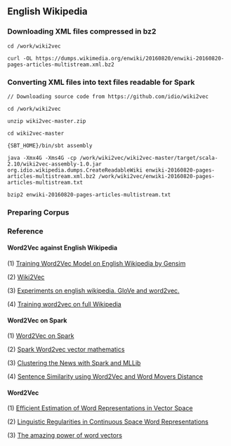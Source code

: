 ## English Wikipedia

### Downloading XML files compressed in bz2

~~~
cd /work/wiki2vec

curl -OL https://dumps.wikimedia.org/enwiki/20160820/enwiki-20160820-pages-articles-multistream.xml.bz2
~~~


### Converting XML files into text files readable for Spark

~~~
// Downloading source code from https://github.com/idio/wiki2vec

cd /work/wiki2vec

unzip wiki2vec-master.zip

cd wiki2vec-master

{SBT_HOME}/bin/sbt assembly

java -Xmx4G -Xms4G -cp /work/wiki2vec/wiki2vec-master/target/scala-2.10/wiki2vec-assembly-1.0.jar org.idio.wikipedia.dumps.CreateReadableWiki enwiki-20160820-pages-articles-multistream.xml.bz2 /work/wiki2vec/enwiki-20160820-pages-articles-multistream.txt

bzip2 enwiki-20160820-pages-articles-multistream.txt
~~~


### Preparing Corpus




### Reference


#### Word2Vec against English Wikipedia

(1) [Training Word2Vec Model on English Wikipedia by Gensim](http://textminingonline.com/training-word2vec-model-on-english-wikipedia-by-gensim)

(2) [Wiki2Vec](https://github.com/idio/wiki2vec)

(3) [Experiments on english wikipedia. GloVe and word2vec.](https://www.r-bloggers.com/experiments-on-english-wikipedia-glove-and-word2vec/)

(4) [Training word2vec on full Wikipedia](https://groups.google.com/forum/#!topic/gensim/MJWrDw_IvXw)


#### Word2Vec on Spark

(1) [Word2Vec on Spark](http://spark.apache.org/docs/latest/ml-features.html#word2vec)

(2) [Spark Word2vec vector mathematics](http://stackoverflow.com/questions/34172242/spark-word2vec-vector-mathematics)

(3) [Clustering the News with Spark and MLLib](http://bigdatasciencebootcamp.com/posts/Part_3/clustering_news.html)

(4) [Sentence Similarity using Word2Vec and Word Movers Distance](http://sujitpal.blogspot.com/2015/09/sentence-similarity-using-word2vec-and.html)


#### Word2Vec

(1) [Efficient Estimation of Word Representations in Vector Space](http://arxiv.org/pdf/1301.3781.pdf)

(2) [Linguistic Regularities in Continuous Space Word Representations](http://msr-waypoint.com/en-us/um/people/gzweig/Pubs/NAACL2013Regularities.pdf)

(3) [The amazing power of word vectors](https://blog.acolyer.org/2016/04/21/the-amazing-power-of-word-vectors/)






